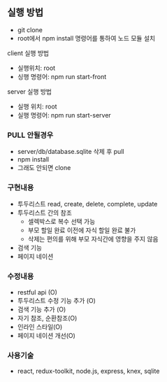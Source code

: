 ## 실행 방법  
- git clone
- root에서 npm install 명령어를 통하여 노드 모듈 설치

client 실행 방법  
 - 실행위치: root  
 - 싱행 명령어: npm run start-front
 
server 실행 방법 
 - 실행 위치: root  
 - 실행 명령어: npm run start-server

### PULL 안될경우
- server/db/database.sqlite 삭제 후 pull
- npm install
- 그래도 안되면 clone 
 
### 구현내용
- 투두리스트 read, create, delete, complete, update
- 투두리스트 간의 참조 
  - 셀렉박스로 복수 선택 가능
  - 부모 할일 완료 이전에 자식 할일 완료 불가 
  - 삭제는 편의를 위해 부모 자식간에 영향을 주지 않음
- 검색 기능
- 페이지 네이션

### 수정내용
- restful api (O)
- 투두리스트 수정 기능 추가 (O)
- 검색 기능 추가 (O)
- 자기 참조, 순환참조(O)
- 인라인 스타일(O)
- 페이지 네이션 개선(O)

### 사용기술
- react, redux-toolkit, node.js, express, knex, sqlite
